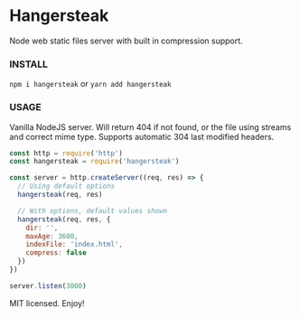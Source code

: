 # Hangersteak

Node web static files server with built in compression support.

### INSTALL
```npm i hangersteak``` or ```yarn add hangersteak```

### USAGE
Vanilla NodeJS server. Will return 404 if not found, or the file using streams and correct mime type. Supports automatic 304 last modified headers.
```javascript
const http = require('http')
const hangersteak = require('hangersteak')

const server = http.createServer((req, res) => {
  // Using default options
  hangersteak(req, res)

  // With options, default values shown
  hangersteak(req, res, {
    dir: '',
    maxAge: 3600,
    indexFile: 'index.html',
    compress: false
  })
})

server.listen(3000)
```
MIT licensed. Enjoy!
